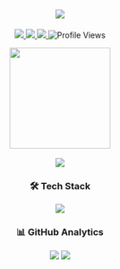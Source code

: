 <h1 align="center">
  <a href="https://git.io/typing-svg">
    <img src="https://readme-typing-svg.herokuapp.com/?lines=Hello,+World!+👋;I'm+Abdelkader+Bouzomita;Full+Stack+Developer;From+Tunisia🇹🇳&center=true&size=30&color=00C4FF">
  </a>
</h1>

<p align="center">
  <a href="https://www.linkedin.com/in/bouzomita-abdelkader-928953234/">
    <img src="https://img.shields.io/badge/LinkedIn-0077B5?style=for-the-badge&logo=linkedin&logoColor=white">
  </a>
  <a href="mailto:abdelkader.bouzomita@gmail.com">
    <img src="https://img.shields.io/badge/Gmail-D14836?style=for-the-badge&logo=gmail&logoColor=white">
  </a>
  <a href="https://abdelkader-bouzomita.netlify.app/">
    <img src="https://img.shields.io/badge/Portfolio-%23000000.svg?style=for-the-badge&logo=firefox&logoColor=#FF7139">
  </a>
  <img src="https://komarev.com/ghpvc/?username=Abdelkaderbzz&label=Profile+Views&style=for-the-badge" alt="Profile Views" />
</p>

<div align="center">
  <img height="180em" src="https://github-readme-stats.vercel.app/api/top-langs/?username=Abdelkaderbzz&theme=github_dark&hide_border=true&layout=compact&langs_count=8&cache_seconds=86400" />
</div>



<br>

<div align="center">
  <a href="https://github.com/Abdelkaderbzz">
    <img src="https://github-readme-activity-graph.vercel.app/graph?username=Abdelkaderbzz&theme=github-dark&hide_border=true&area=true&custom_title=Contribution+Activity&cache_seconds=86400">
  </a>
</div>

<h3 align="center">🛠️ Tech Stack</h3>
<p align="center">
  <img src="https://skillicons.dev/icons?i=react,ts,js,nodejs,nextjs,mongodb,mysql,py,tailwind,redux,figma,git,jest,sass,html,css" />
</p>

<h3 align="center">📊 GitHub Analytics</h3>
<p align="center">
  <img src="https://github-profile-summary-cards.vercel.app/api/cards/repos-per-language?username=Abdelkaderbzz&theme=github_dark" />
  <img src="https://github-profile-summary-cards.vercel.app/api/cards/most-commit-language?username=Abdelkaderbzz&theme=github_dark" />
</p>
